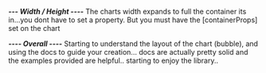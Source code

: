 **_--- Width / Height ----_**
The charts width expands to full the container its in...you dont have to set a property. But you must have the [containerProps] set on the chart

**_---- Overall ----_**
Starting to understand the layout of the chart (bubble), and using the docs to guide your creation... docs are actually pretty solid and the examples provided are helpful.. starting to enjoy the library..
